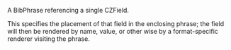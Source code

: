 A BibPhrase referencing a single CZField.

This specifies the placement of that field in the enclosing phrase; the field will then be rendered by name, value, or other wise by a format-specific renderer visiting the phrase.